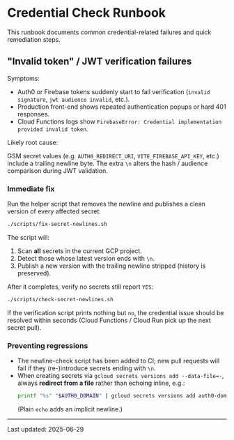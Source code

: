 # Credential Check Runbook

This runbook documents common credential-related failures and quick remediation steps.

## "Invalid token" / JWT verification failures

Symptoms:

* Auth0 or Firebase tokens suddenly start to fail verification (`invalid signature`, `jwt audience invalid`, etc.).
* Production front-end shows repeated authentication popups or hard 401 responses.
* Cloud Functions logs show `FirebaseError: Credential implementation provided invalid token`.

Likely root cause:

GSM secret values (e.g. `AUTH0_REDIRECT_URI`, `VITE_FIREBASE_API_KEY`, etc.) include a trailing newline byte. The extra `\n` alters the hash / audience comparison during JWT validation.

### Immediate fix

Run the helper script that removes the newline and publishes a clean version of every affected secret:

```bash
./scripts/fix-secret-newlines.sh
```

The script will:

1. Scan **all** secrets in the current GCP project.
2. Detect those whose latest version ends with `\n`.
3. Publish a new version with the trailing newline stripped (history is preserved).

After it completes, verify no secrets still report `YES`:

```bash
./scripts/check-secret-newlines.sh
```

If the verification script prints nothing but `no`, the credential issue should be resolved within seconds (Cloud Functions / Cloud Run pick up the next secret pull).

### Preventing regressions

* The newline-check script has been added to CI; new pull requests will fail if they (re-)introduce secrets ending with `\n`.
* When creating secrets via `gcloud secrets versions add --data-file=-`, always **redirect from a file** rather than echoing inline, e.g.:
  ```bash
  printf "%s" "$AUTH0_DOMAIN" | gcloud secrets versions add auth0-domain --data-file=-
  ```
  (Plain `echo` adds an implicit newline.)

---

Last updated: 2025-06-29